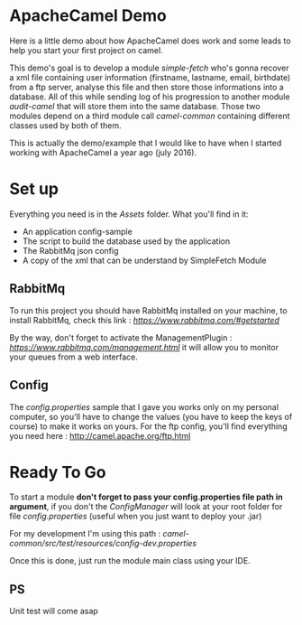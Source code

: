 # ApacheCamel Demo

Here is a little demo about how ApacheCamel does work and some leads to help you start your first project on camel.

This demo's goal is to develop a module _simple-fetch_ who's gonna recover a xml file containing user information (firstname, lastname, email, birthdate) from a ftp server, analyse this file and then store those informations into a database. All of this while sending log of his progression to another module _audit-camel_ that will store them into the same database. Those two modules depend on a third module call _camel-common_ containing different classes used by both of them.

This is actually the demo/example that I would like to have when I started
working with ApacheCamel a year ago (july 2016).

# Set up

Everything you need is in the _Assets_ folder.
What you'll find in it:
* An application config-sample
* The script to build the database used by the application
* The RabbitMq json config
* A copy of the xml that can be understand by SimpleFetch Module


## RabbitMq

To run this project you should have RabbitMq installed on your machine, to install
RabbitMq, check this link : _https://www.rabbitmq.com/#getstarted_

By the way, don't forget to activate the ManagementPlugin : _https://www.rabbitmq.com/management.html_ it will allow you to monitor your queues from a web interface.

## Config

The _config.properties_ sample that I gave you works only on my personal computer, so you'll have to change the values (you have to keep the keys of course) to make it works on yours.
For the ftp config, you'll find everything you need here : http://camel.apache.org/ftp.html

# Ready To Go

To start a module **don't forget to pass your config.properties file path
in argument**, if you don't the _ConfigManager_ will look at your root folder for file _config.properties_ (useful when you just want to deploy your .jar)

For my development I'm using this path : _camel-common/src/test/resources/config-dev.properties_

Once this is done, just run the module main class using your IDE.

## PS 
Unit test will come asap
